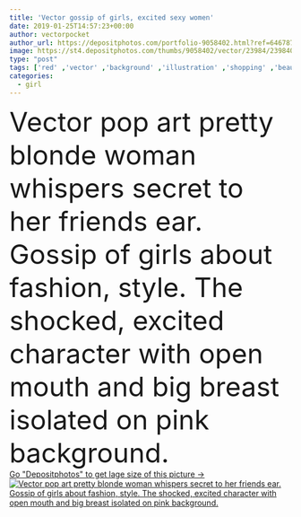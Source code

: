 ```yaml
---
title: 'Vector gossip of girls, excited sexy women'
date: 2019-01-25T14:57:23+00:00
author: vectorpocket
author_url: https://depositphotos.com/portfolio-9058402.html?ref=64678756
image: https://st4.depositphotos.com/thumbs/9058402/vector/23984/239840764/api_thumb_450.jpg?forcejpeg=true
type: "post"
tags: ['red' ,'vector' ,'background' ,'illustration' ,'shopping' ,'beautiful' ,'sale' ,'surprise' ,'art' ,'girl' ,'female' ,'people' ,'beauty' ,'mouth' ,'face' ,'style' ,'retro' ,'vintage' ,'cartoon' ,'friend' ,'banner' ,'fashion' ,'open' ,'character' ,'comic' ,'pop' ,'pink' ,'woman' ,'call' ,'talk' ,'speech' ,'blonde' ,'secret' ,'lady' ,'sexy' ,'dress' ,'Jeans' ,'advertising' ,'chat' ,'whisper' ,'whispering' ,'ear' ,'excited' ,'poster' ,'ad' ,'gossip' ,'promo' ,'blouse' ,'wow' ,'Tattle' ]
categories: 
  - girl
---
```

<div aling="center">
            <font size="60"> Vector pop art pretty blonde woman whispers secret to her friends ear. Gossip of girls about fashion, style. The shocked, excited character with open mouth and big breast isolated on pink background.</font>   
</div>
<div>
    <a href='https://st4.depositphotos.com/thumbs/9058402/vector/23984/239840764/api_thumb_450.jpg?forcejpeg=true?ref=64678756' target=_blank > Go "Depositphotos" to get lage size of this picture ->
        <img href='https://st4.depositphotos.com/thumbs/9058402/vector/23984/239840764/api_thumb_450.jpg?forcejpeg=true?ref=64678756' src='https://st4.depositphotos.com/9058402/23984/v/950/depositphotos_239840764-stock-illustration-vector-gossip-of-girls-excited.jpg?forcejpeg=true' alt='Vector pop art pretty blonde woman whispers secret to her friends ear. Gossip of girls about fashion, style. The shocked, excited character with open mouth and big breast isolated on pink background.' >
    </a>
</div>
